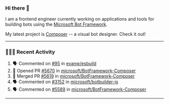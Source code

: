 ### Hi there 👋

I am a frontend engineer currently working on applications and tools for building bots using the [Microsoft Bot Framework](https://dev.botframework.com/).

My latest project is [Composer](https://github.com/microsoft/BotFramework-Composer) -- a visual bot designer. Check it out!

---

### 👨🏻‍💻 Recent Activity

<!--START_SECTION:activity-->
1. 🗣 Commented on [#95](https://github.com/evanw/esbuild/issues/95) in [evanw/esbuild](https://github.com/evanw/esbuild)
2. 💪 Opened PR [#5670](https://github.com/microsoft/BotFramework-Composer/pull/5670) in [microsoft/BotFramework-Composer](https://github.com/microsoft/BotFramework-Composer)
3. 🎉 Merged PR [#5619](https://github.com/microsoft/BotFramework-Composer/pull/5619) in [microsoft/BotFramework-Composer](https://github.com/microsoft/BotFramework-Composer)
4. 🗣 Commented on [#3152](https://github.com/microsoft/botbuilder-js/issues/3152) in [microsoft/botbuilder-js](https://github.com/microsoft/botbuilder-js)
5. 🗣 Commented on [#5589](https://github.com/microsoft/BotFramework-Composer/issues/5589) in [microsoft/BotFramework-Composer](https://github.com/microsoft/BotFramework-Composer)
<!--END_SECTION:activity-->

---

<!--
**a-b-r-o-w-n/a-b-r-o-w-n** is a ✨ _special_ ✨ repository because its `README.md` (this file) appears on your GitHub profile.

Here are some ideas to get you started:

- 🔭 I’m currently working on ...
- 🌱 I’m currently learning ...
- 👯 I’m looking to collaborate on ...
- 🤔 I’m looking for help with ...
- 💬 Ask me about ...
- 📫 How to reach me: ...
- 😄 Pronouns: ...
- ⚡ Fun fact: ...
-->
